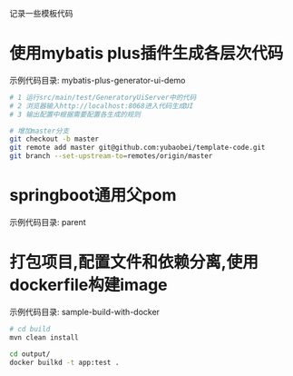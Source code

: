 记录一些模板代码

# 使用mybatis plus插件生成各层次代码
示例代码目录: mybatis-plus-generator-ui-demo
```bash
# 1 运行src/main/test/GeneratoryUiServer中的代码
# 2 浏览器输入http://localhost:8068进入代码生成UI
# 3 输出配置中根据需要配置各生成的规则
```


```bash
# 增加master分支
git checkout -b master
git remote add master git@github.com:yubaobei/template-code.git
git branch --set-upstream-to=remotes/origin/master
```

# springboot通用父pom
示例代码目录: parent


# 打包项目,配置文件和依赖分离,使用dockerfile构建image
示例代码目录: sample-build-with-docker

```bash
# cd build
mvn clean install

cd output/
docker builkd -t app:test .
```